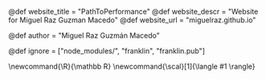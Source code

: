 <!--
Add here global page variables to use throughout your
website.
The website_* must be defined for the RSS to work
-->
@def website_title = "PathToPerformance"
@def website_descr = "Website for Miguel Raz Guzman Macedo"
@def website_url   = "miguelraz.github.io"

@def author = "Miguel Raz Guzmán Macedo"

<!--
@def mintoclevel = 2
@def rss = ""
@def rss_description = "A blog about Julia and numerical relativity."
@def rss_title = "PathToPerformance"
@def rss_author = "Miguel Raz Guzmán Macedo"
@def rss_category = ""
@def rss_comments = ""
@def rss_enclosure = ""
@def rss_pubdate = ""
-->

<!--
Add here files or directories that should be ignored by Franklin, otherwise
these files might be copied and, if markdown, processed by Franklin which
you might not want. Indicate directories by ending the name with a `/`.
-->
@def ignore = ["node_modules/", "franklin", "franklin.pub"]

<!--
Add here global latex commands to use throughout your
pages. It can be math commands but does not need to be.
For instance:
* \newcommand{\phrase}{This is a long phrase to copy.}
-->
\newcommand{\R}{\mathbb R}
\newcommand{\scal}[1]{\langle #1 \rangle}
